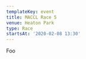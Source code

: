 ```yaml
---
templateKey: event
title: MACCL Race 5
venue: Heaton Park
type: Race
startsAt: '2020-02-08 13:30'
---
```

Foo
